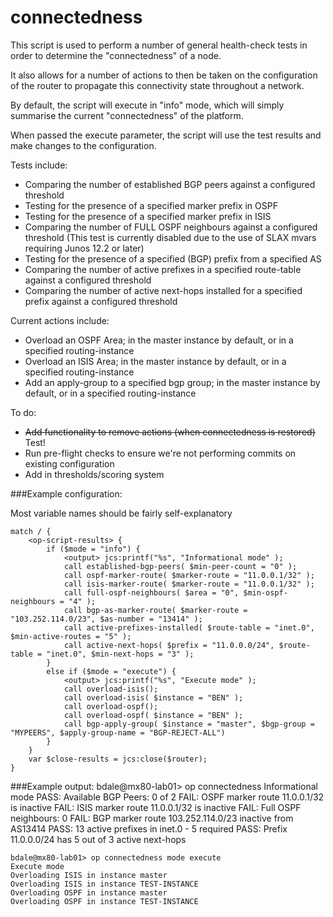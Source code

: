 # connectedness

This script is used to perform a number of general health-check tests in order to determine the "connectedness" of a node.

It also allows for a number of actions to then be taken on the configuration of the router to propagate this connectivity state throughout a network.

By default, the script will execute in "info" mode, which will simply summarise the current "connectedness" of the platform.

When passed the execute parameter, the script will use the test results and make changes to the configuration.

Tests include:

* Comparing the number of established BGP peers against a configured threshold
* Testing for the presence of a specified marker prefix in OSPF
* Testing for the presence of a specified marker prefix in ISIS
* Comparing the number of FULL OSPF neighbours against a configured threshold (This test is currently disabled due to the use of SLAX mvars requiring Junos 12.2 or later)
* Testing for the presence of a specified (BGP) prefix from a specified AS
* Comparing the number of active prefixes in a specified route-table against a configured threshold
* Comparing the number of active next-hops installed for a specified prefix against a configured threshold

Current actions include:

* Overload an OSPF Area; in the master instance by default, or in a specified routing-instance
* Overload an ISIS Area; in the master instance by default, or in a specified routing-instance
* Add an apply-group to a specified bgp group; in the master instance by default, or in a specified routing-instance

To do:

* ~~Add functionality to remove actions (when connectedness is restored)~~ Test!
* Run pre-flight checks to ensure we're not performing commits on existing configuration
* Add in thresholds/scoring system


###Example configuration:

Most variable names should be fairly self-explanatory

    match / {
        <op-script-results> {
            if ($mode = "info") {
                <output> jcs:printf("%s", "Informational mode" );
                call established-bgp-peers( $min-peer-count = "0" );
                call ospf-marker-route( $marker-route = "11.0.0.1/32" );
                call isis-marker-route( $marker-route = "11.0.0.1/32" );
                call full-ospf-neighbours( $area = "0", $min-ospf-neighbours = "4" );
                call bgp-as-marker-route( $marker-route = "103.252.114.0/23", $as-number = "13414" );
                call active-prefixes-installed( $route-table = "inet.0", $min-active-routes = "5" );
                call active-next-hops( $prefix = "11.0.0.0/24", $route-table = "inet.0", $min-next-hops = "3" );
            }
            else if ($mode = "execute") {
                <output> jcs:printf("%s", "Execute mode" );
                call overload-isis();
                call overload-isis( $instance = "BEN" );
                call overload-ospf();
                call overload-ospf( $instance = "BEN" );
                call bgp-apply-group( $instance = "master", $bgp-group = "MYPEERS", $apply-group-name = "BGP-REJECT-ALL")
            }
        }
        var $close-results = jcs:close($router);
    }

###Example output:
	bdale@mx80-lab01> op connectedness
	Informational mode
	PASS: Available BGP Peers: 0 of 2
	FAIL: OSPF marker route 11.0.0.1/32 is inactive
	FAIL: ISIS marker route 11.0.0.1/32 is inactive
	FAIL: Full OSPF neighbours: 0
	FAIL: BGP marker route 103.252.114.0/23 inactive from AS13414
	PASS: 13 active prefixes in inet.0 - 5 required
	PASS: Prefix 11.0.0.0/24 has 5 out of 3 active next-hops
    
    bdale@mx80-lab01> op connectedness mode execute                           
    Execute mode
    Overloading ISIS in instance master
    Overloading ISIS in instance TEST-INSTANCE
    Overloading OSPF in instance master
    Overloading OSPF in instance TEST-INSTANCE